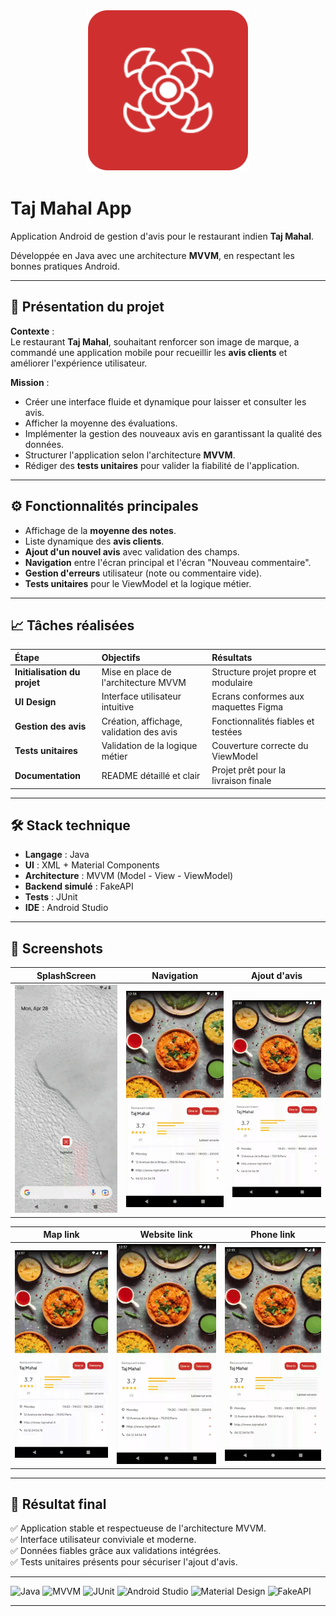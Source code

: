 <p align="center">
  <img src="screenshots/logodemoapp.png" alt="Logo" width="260" height="260">
</p>

# Taj Mahal App

Application Android de gestion d'avis pour le restaurant indien **Taj Mahal**.

Développée en Java avec une architecture **MVVM**, en respectant les bonnes pratiques Android.



---



## 🚀 Présentation du projet

**Contexte** :  
Le restaurant **Taj Mahal**, souhaitant renforcer son image de marque, a commandé une application mobile pour recueillir les **avis clients** et améliorer l'expérience utilisateur.

**Mission** :  
- Créer une interface fluide et dynamique pour laisser et consulter les avis.
- Afficher la moyenne des évaluations.
- Implémenter la gestion des nouveaux avis en garantissant la qualité des données.
- Structurer l'application selon l'architecture **MVVM**.
- Rédiger des **tests unitaires** pour valider la fiabilité de l'application.



---



## ⚙️ Fonctionnalités principales

- Affichage de la **moyenne des notes**.
- Liste dynamique des **avis clients**.
- **Ajout d'un nouvel avis** avec validation des champs.
- **Navigation** entre l'écran principal et l'écran "Nouveau commentaire".
- **Gestion d'erreurs** utilisateur (note ou commentaire vide).
- **Tests unitaires** pour le ViewModel et la logique métier.



---



## 📈 Tâches réalisées

| Étape | Objectifs | Résultats |
| :--- | :--- | :--- |
| **Initialisation du projet** | Mise en place de l'architecture MVVM | Structure projet propre et modulaire |
| **UI Design** | Interface utilisateur intuitive | Ecrans conformes aux maquettes Figma |
| **Gestion des avis** | Création, affichage, validation des avis | Fonctionnalités fiables et testées |
| **Tests unitaires** | Validation de la logique métier | Couverture correcte du ViewModel |
| **Documentation** | README détaillé et clair | Projet prêt pour la livraison finale |



---



## 🛠️ Stack technique

- **Langage** : Java
- **UI** : XML + Material Components
- **Architecture** : MVVM (Model - View - ViewModel)
- **Backend simulé** : FakeAPI
- **Tests** : JUnit
- **IDE** : Android Studio



---



## 📸 Screenshots

| SplashScreen | Navigation | Ajout d'avis |
|:---:|:---:|:---:|
| ![SplashScreen](screenshots/SplashScreen.gif) | ![Navigation](screenshots/NavToAvis.gif) | ![Ajout avis](screenshots/AvisDemo.gif) |

| Map link | Website link | Phone link |
|:---:|:---:|:---:|
| ![Map link](screenshots/MapdDemo.gif) | ![Website link](screenshots/WebsiteDemo.gif) | ![Phone link](screenshots/CallDemo.gif) |

---



## 🎯 Résultat final

✅ Application stable et respectueuse de l'architecture MVVM.  
✅ Interface utilisateur conviviale et moderne.  
✅ Données fiables grâce aux validations intégrées.  
✅ Tests unitaires présents pour sécuriser l'ajout d'avis.



---



![Java](https://img.shields.io/badge/Java-007396?logo=java&logoColor=white)
![MVVM](https://img.shields.io/badge/MVVM-000000?logo=android&logoColor=white)
![JUnit](https://img.shields.io/badge/JUnit-25A162?logo=java&logoColor=white)
![Android Studio](https://img.shields.io/badge/Android%20Studio-3DDC84?logo=androidstudio&logoColor=white)
![Material Design](https://img.shields.io/badge/Material%20Design-757575?logo=materialdesign&logoColor=white)
![FakeAPI](https://img.shields.io/badge/FakeAPI-Simulation-blue)

---

